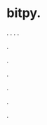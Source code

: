 # bitpy.
.
.
.
.












.






















































.
























.



























.

















































































.





.
